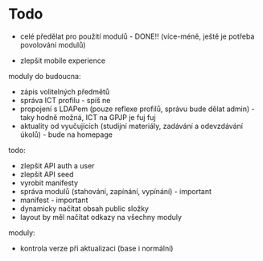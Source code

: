 # Todo

 - celé předělat pro použití modulů - DONE!! (více-méně, ještě je potřeba povolování modulů)

 - zlepšit mobile experience

moduly do budoucna:
 - zápis volitelných předmětů
 - správa ICT profilu - spíš ne
 - propojení s LDAPem (pouze reflexe profilů, správu bude dělat admin) - taky hodně možná, ICT na GPJP je fuj fuj
 - aktuality od vyučujících (studijní materiály, zadávání a odevzdávání úkolů) - bude na homepage

todo:
 - zlepšit API auth a user
 - zlepšit API seed
 - vyrobit manifesty
 - správa modulů (stahování, zapínání, vypínání) - important
 - manifest - important
 - dynamicky načítat obsah public složky
 - layout by měl načítat odkazy na všechny moduly

moduly:
 - kontrola verze při aktualizaci (base i normální)